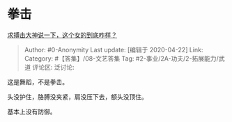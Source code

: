 # 拳击
[求搏击大神说一下，这个女的到底咋样？](https://www.zhihu.com/question/389562723/answer/1172068822)

> Author: #0-Anonymity
> Last update: [编辑于 2020-04-22]
> Link:
> Category: #【答集】/08-文艺答集
> Tag: #2-事业/2A-功夫/2-拓展能力/武道
> 评论区:
> 泛讨论:

这是舞蹈，不是拳击。

头没护住，胳膊没夹紧，肩没压下去，额头没顶住。

基本上没有防御。
